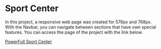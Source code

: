 # Sport Center

In this project, a responsive web page was created for 576px and 768px. With the Navbar, you can navigate between sections that have own special features. You can access the page of the project with the link below.

[PowerFull Sport Center](https://powerfullsportcenter.netlify.app/)